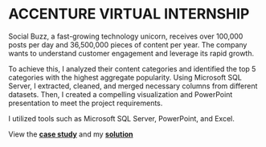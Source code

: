 
# ACCENTURE VIRTUAL INTERNSHIP




Social Buzz, a fast-growing technology unicorn, receives over 100,000 posts per day and 36,500,000 pieces of content per year. The company wants to understand customer engagement and leverage its rapid growth. 

To achieve this, I analyzed their content categories and identified the top 5 categories with the highest aggregate popularity. Using Microsoft SQL Server, I extracted, cleaned, and merged necessary columns from different datasets. Then, I created a compelling visualization and PowerPoint presentation to meet the project requirements. 



I utilized tools such as Microsoft SQL Server, PowerPoint, and Excel.



 View the [**case study**](https://www.theforage.com/virtual-internships/prototype/hzmoNKtzvAzXsEqx8/Data-Analytics-Virtual-Experience) and my [**solution**](https://github.com/leo7736/SQL_Projects/blob/main/ACCENTURE-Social%20Buzz%20App/SQLquery.sql)

